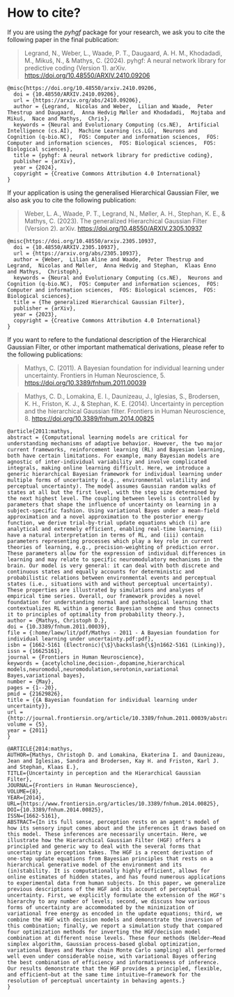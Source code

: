 # How to cite?

If you are using the *pyhgf* package for your research, we ask you to cite the following paper in the final publication:

> Legrand, N., Weber, L., Waade, P. T., Daugaard, A. H. M., Khodadadi, M., Mikuš, N., & Mathys, C. (2024). pyhgf: A neural network library for predictive coding (Version 1). arXiv. https://doi.org/10.48550/ARXIV.2410.09206

```text
@misc{https://doi.org/10.48550/arxiv.2410.09206,
  doi = {10.48550/ARXIV.2410.09206},
  url = {https://arxiv.org/abs/2410.09206},
  author = {Legrand,  Nicolas and Weber,  Lilian and Waade,  Peter Thestrup and Daugaard,  Anna Hedvig Møller and Khodadadi,  Mojtaba and Mikuš,  Nace and Mathys,  Chris},
  keywords = {Neural and Evolutionary Computing (cs.NE),  Artificial Intelligence (cs.AI),  Machine Learning (cs.LG),  Neurons and Cognition (q-bio.NC),  FOS: Computer and information sciences,  FOS: Computer and information sciences,  FOS: Biological sciences,  FOS: Biological sciences},
  title = {pyhgf: A neural network library for predictive coding},
  publisher = {arXiv},
  year = {2024},
  copyright = {Creative Commons Attribution 4.0 International}
}
```

If your application is using the generalised Hierarchical Gaussian Filer, we also ask you to cite the following publication:

> Weber, L. A., Waade, P. T., Legrand, N., Møller, A. H., Stephan, K. E., & Mathys, C. (2023). The generalized Hierarchical Gaussian Filter (Version 2). arXiv. https://doi.org/10.48550/ARXIV.2305.10937 

```text
@misc{https://doi.org/10.48550/arxiv.2305.10937,
  doi = {10.48550/ARXIV.2305.10937},
  url = {https://arxiv.org/abs/2305.10937},
  author = {Weber,  Lilian Aline and Waade,  Peter Thestrup and Legrand,  Nicolas and Møller,  Anna Hedvig and Stephan,  Klaas Enno and Mathys,  Christoph},
  keywords = {Neural and Evolutionary Computing (cs.NE),  Neurons and Cognition (q-bio.NC),  FOS: Computer and information sciences,  FOS: Computer and information sciences,  FOS: Biological sciences,  FOS: Biological sciences},
  title = {The generalized Hierarchical Gaussian Filter},
  publisher = {arXiv},
  year = {2023},
  copyright = {Creative Commons Attribution 4.0 International}
}
```

If you want to refere to the fundational description of the Hierarchical Gaussian Filter, or other important mathematical derivations, please refer to the following publications:

> Mathys, C. (2011). A Bayesian foundation for individual learning under uncertainty. Frontiers in Human Neuroscience, 5. https://doi.org/10.3389/fnhum.2011.00039  

> Mathys, C. D., Lomakina, E. I., Daunizeau, J., Iglesias, S., Brodersen, K. H., Friston, K. J., & Stephan, K. E. (2014). Uncertainty in perception and the hierarchical Gaussian filter. Frontiers in Human Neuroscience, 8. https://doi.org/10.3389/fnhum.2014.00825

```text
@article{2011:mathys,
abstract = {Computational learning models are critical for understanding mechanisms of adaptive behavior. However, the two major current frameworks, reinforcement learning (RL) and Bayesian learning, both have certain limitations. For example, many Bayesian models are agnostic of inter-individual variability and involve complicated integrals, making online learning difficult. Here, we introduce a generic hierarchical Bayesian framework for individual learning under multiple forms of uncertainty (e.g., environmental volatility and perceptual uncertainty). The model assumes Gaussian random walks of states at all but the first level, with the step size determined by the next highest level. The coupling between levels is controlled by parameters that shape the influence of uncertainty on learning in a subject-specific fashion. Using variational Bayes under a mean-field approximation and a novel approximation to the posterior energy function, we derive trial-by-trial update equations which (i) are analytical and extremely efficient, enabling real-time learning, (ii) have a natural interpretation in terms of RL, and (iii) contain parameters representing processes which play a key role in current theories of learning, e.g., precision-weighting of prediction error. These parameters allow for the expression of individual differences in learning and may relate to specific neuromodulatory mechanisms in the brain. Our model is very general: it can deal with both discrete and continuous states and equally accounts for deterministic and probabilistic relations between environmental events and perceptual states (i.e., situations with and without perceptual uncertainty). These properties are illustrated by simulations and analyses of empirical time series. Overall, our framework provides a novel foundation for understanding normal and pathological learning that contextualizes RL within a generic Bayesian scheme and thus connects it to principles of optimality from probability theory.},
author = {Mathys, Christoph D.},
doi = {10.3389/fnhum.2011.00039},
file = {:home/laew/lit/pdf/Mathys - 2011 - A Bayesian foundation for individual learning under uncertainty.pdf:pdf},
isbn = {1662-5161 (Electronic){\$}\backslash{\$}n1662-5161 (Linking)},
issn = {16625161},
journal = {Frontiers in Human Neuroscience},
keywords = {acetylcholine,decision-,dopamine,hierarchical models,neuromodul,neuromodulation,serotonin,variational Bayes,variational bayes},
number = {May},
pages = {1--20},
pmid = {21629826},
title = {{A Bayesian foundation for individual learning under uncertainty}},
url = {http://journal.frontiersin.org/article/10.3389/fnhum.2011.00039/abstract},
volume = {5},
year = {2011}
}

@ARTICLE{2014:mathys,
AUTHOR={Mathys, Christoph D. and Lomakina, Ekaterina I. and Daunizeau, Jean and Iglesias, Sandra and Brodersen, Kay H. and Friston, Karl J. and Stephan, Klaas E.},
TITLE={Uncertainty in perception and the Hierarchical Gaussian Filter},
JOURNAL={Frontiers in Human Neuroscience},
VOLUME={8},
YEAR={2014},
URL={https://www.frontiersin.org/articles/10.3389/fnhum.2014.00825},
DOI={10.3389/fnhum.2014.00825},
ISSN={1662-5161},
ABSTRACT={In its full sense, perception rests on an agent's model of how its sensory input comes about and the inferences it draws based on this model. These inferences are necessarily uncertain. Here, we illustrate how the Hierarchical Gaussian Filter (HGF) offers a principled and generic way to deal with the several forms that uncertainty in perception takes. The HGF is a recent derivation of one-step update equations from Bayesian principles that rests on a hierarchical generative model of the environment and its (in)stability. It is computationally highly efficient, allows for online estimates of hidden states, and has found numerous applications to experimental data from human subjects. In this paper, we generalize previous descriptions of the HGF and its account of perceptual uncertainty. First, we explicitly formulate the extension of the HGF's hierarchy to any number of levels; second, we discuss how various forms of uncertainty are accommodated by the minimization of variational free energy as encoded in the update equations; third, we combine the HGF with decision models and demonstrate the inversion of this combination; finally, we report a simulation study that compared four optimization methods for inverting the HGF/decision model combination at different noise levels. These four methods (Nelder–Mead simplex algorithm, Gaussian process-based global optimization, variational Bayes and Markov chain Monte Carlo sampling) all performed well even under considerable noise, with variational Bayes offering the best combination of efficiency and informativeness of inference. Our results demonstrate that the HGF provides a principled, flexible, and efficient—but at the same time intuitive—framework for the resolution of perceptual uncertainty in behaving agents.}
}
```
